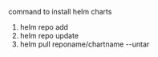 command to install helm charts

1. helm repo add <repo> <repo url>
2. helm repo update
3. helm pull reponame/chartname --untar
